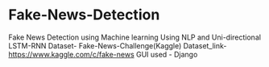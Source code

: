 # Fake-News-Detection
Fake News Detection using Machine learning 
Using NLP and Uni-directional LSTM-RNN
Dataset- Fake-News-Challenge(Kaggle)
Dataset_link- https://www.kaggle.com/c/fake-news
GUI used - Django
